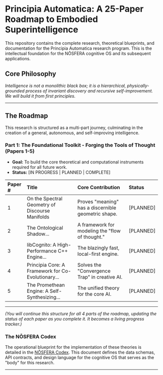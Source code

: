 # Principia Automatica: A 25-Paper Roadmap to Embodied Superintelligence

This repository contains the complete research, theoretical blueprints, and documentation for the Principia Automatica research program. This is the intellectual foundation for the NŌSFERA cognitive OS and its subsequent applications.

## Core Philosophy

*Intelligence is not a monolithic black box; it is a hierarchical, physically-grounded process of invariant discovery and recursive self-improvement. We will build it from first principles.*

---

## The Roadmap

This research is structured as a multi-part journey, culminating in the creation of a general, autonomous, and self-improving intelligence.

### Part 1: The Foundational Toolkit - Forging the Tools of Thought (Papers 1-5)
*   **Goal:** To build the core theoretical and computational instruments required for all future work.
*   **Status:** [IN PROGRESS | PLANNED | COMPLETE]

| Paper # | Title                                                  | Core Contribution                                 | Status      |
| :------ | :----------------------------------------------------- | :------------------------------------------------ | :---------- |
| 1       | On the Spectral Geometry of Discourse Manifolds        | Proves "meaning" has a discernible geometric shape. | [PLANNED]   |
| 2       | The Ontological Shadow...                              | A framework for modeling the "flow of thought."   | [PLANNED]   |
| 3       | libCognito: A High-Performance C++ Engine...           | The blazingly fast, local-first engine.           | [PLANNED]   |
| 4       | Principia Core: A Framework for Co-Evolutionary...     | Solves the "Convergence Trap" in creative AI.     | [PLANNED]   |
| 5       | The Promethean Engine: A Self-Synthesizing...          | The unified theory for the core AI.               | [PLANNED]   |

---
*(You will continue this structure for all 4 parts of the roadmap, updating the status of each paper as you complete it. It becomes a living progress tracker.)*

### The NŌSFERA Codex

The operational blueprint for the implementation of these theories is detailed in the [NŌSFERA Codex](NOSFERA_Codex.md). This document defines the data schemas, API contracts, and design language for the cognitive OS that serves as the "body" for this research.

---